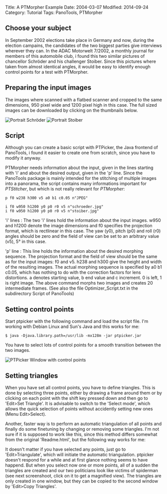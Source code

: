 Title: A PTMorpher Example
Date: 2004-03-07 
Modified: 2014-09-24
Category: Tutorial
Tags: PanoTools, PTMorpher

Choose your subject
-------------------

In September 2002 elections take place in Germany and now, during the election
campains, the candidates of the two biggest parties give interviews wherever they can.
In the ADAC Motorwelt 7/2002, a monthly journal for members of this automobile club, 
i found this two similar pictures of chancellor Schröder and his challenger Stoiber. 
Since this pictures where taken from almost identical angles, 
it would be easy to identify enough control points for a test with PTMorpher. 


Preparing the input images
--------------------------

The images where scanned with a flatbed scanner and cropped to the same 
dimensions, 950 pixel wide and 1200 pixel high in this case. The full sized 
images can be downloaded by clicking on the thumbnails below. 

![Portrait Schröder]({filename}/images/schroeder150.jpg)
![Portrait Stoiber]({filename}/images/stoiber150.jpg)


Script
------

Although you can create a basic script with PTPicker, the Java frontend 
of PanoTools, i found it easier to create one from scratch, since you 
have to modify it anyway.

PTMorpher needs information about the input, given in the lines starting 
with 'i' and about the desired output, given in the 'p' line. Since the
PanoTools package is mainly intended for the stitching of multiple 
images into a panorama, the script contains many informations important
for *PTStitcher*, but which is not really relevant for *PTMorpher*: 

    p f0 w238 h300 v5 a0 b1 c0.05 n"JPEG"

    i f0 w950 h1200 y0 p0 r0 v5 n"schroeder.jpg"
    i f0 w950 h1200 y0 p0 r0 v5 n"stoiber.jpg"


'i' lines
:   The two 'i' lines hold the information about the input images. w950 and h1200
    denote the image dimensions and f0 specifies the projection format, which is 
    rectlinear in this case. The yaw (y0), pitch (p0) and roll (r0) angles should be
    zero and the field of view can be set to an arbitrary value (v5), 5° in this case.

'p' line
:   This line holds the information about the desired morphing sequence.
    The projection format and the field of view should be the same as for 
    the input images: f0 and v5. h238 and h300 give the height and width
    of the resulting images. The actual morphing sequence is specified 
    by a0 b1 c0.05, which has nothing to do with the correction factors 
    for lens distortions. a denotes starting value, b end value and c increment.
    0 is left, 1 is right image. The above command morphs two images and
    creates 20 intermediate frames. (See also the file Optimizer_Script.txt 
    in the subdirectory Script of PanoTools)


Setting control points
----------------------

Start ptpicker with the following command and load the script file.
I'm working with Debian Linux and Sun's Java and this works for me:

    $ java -Djava.library.path=/usr/lib -mx128m -jar ptpicker.jar

You have to select lots of control points for a smooth transition between the two images.

![PTPicker Window with control points]({filename}/images/morph1s.jpg)


Setting triangles
-----------------

When you have set all control points, you have to define triangles. This is
done by selecting three points, either by drawing a frame around them or by
clicking on each point with the shift key pressed down and then go to
'Edit>Set Triangle'. It is advisable to switch to the 'Select mode', 
which allows the quick selection of points without accidently setting
new ones (Menu Edit>Select).

Another, faster way is to perform an automatic triangulation of all points
and finally do some finetuning by changing or removing some triangles. I'm
not sure if it is supposed to work like this, since this method differs
somewhat from the original 'Readme.html', but the following way works for me:

It doesn't matter if you have selected any points, just go to 'Edit>Triangulate',
which will initiate the automatic triangulation. ptpicker doesn't respond for a
while and at first glance nothing seems to have happend. But when you select
now one or more points, all of a sudden the triangles are created and our two
politicians look like victims of spiderman (see next screenshoot, click on it
to get a magnified view). The triangles are only created in one window, but
they can be copied to the second window by 'Edit>Copy Triangles'. 



